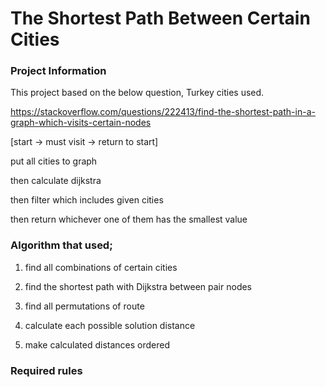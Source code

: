 # The Shortest Path Between Certain Cities

### Project Information

This project based on the below question, Turkey cities used.

https://stackoverflow.com/questions/222413/find-the-shortest-path-in-a-graph-which-visits-certain-nodes

[start -> must visit -> return to start] 

put all cities to graph 

then calculate dijkstra

then filter which includes given cities

then return whichever one of them has the smallest value 

### Algorithm that used;

1. find all combinations of certain cities

2. find the shortest path with Dijkstra between pair nodes

3. find all permutations of route

4. calculate each possible solution distance

5. make calculated distances ordered

### Required rules

